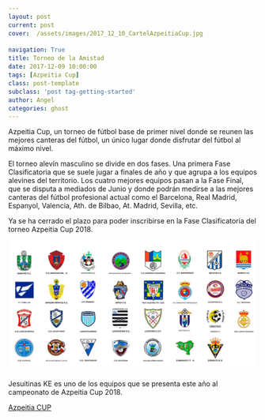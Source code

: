 ```yaml
---
layout: post
current: post
cover:  /assets/images/2017_12_10_CartelAzpeitiaCup.jpg

navigation: True
title: Torneo de la Amistad
date: 2017-12-09 10:00:00
tags: [Azpeitia Cup]
class: post-template
subclass: 'post tag-getting-started'
author: Angel
categories: ghost
---
```


Azpeitia Cup, un torneo de fútbol base de primer nivel donde se reunen las mejores canteras del fútbol, un único lugar donde disfrutar del fútbol al máximo nivel.

El torneo alevín masculino se divide en dos fases. Una primera Fase Clasificatoria que se suele jugar a finales de año y que agrupa a los equipos alevines del territorio. Los cuatro mejores equipos pasan a la Fase Final, que se disputa a mediados de Junio y donde podrán medirse a las mejores canteras del fútbol profesional actual como el Barcelona, Real Madrid, Espanyol, Valencia, Ath. de Bilbao, At. Madrid, Sevilla, etc.


Ya se ha cerrado el plazo para poder inscribirse en la Fase Clasificatoria del torneo Azpeitia Cup 2018.

![JesuitinasKE Azpeitia Cup](/assets/images/2017-11-30-fase-clasificacion-azpeitia-18.jpg)

Jesuitinas KE es uno de los equipos que se presenta este año al campeonato de Azpeitia Cup 2018.

<p> <a href="https://www.azpeitiacup.com/es/">Azpeitia CUP</a></p>
